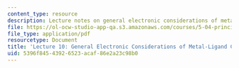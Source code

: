 ```yaml
---
content_type: resource
description: Lecture notes on general electronic considerations of metal-ligand complexes.
file: https://ol-ocw-studio-app-qa.s3.amazonaws.com/courses/5-04-principles-of-inorganic-chemistry-ii-fall-2008/5396f84543926523acaf86e2a23c98b0_Lecture_10.pdf
file_type: application/pdf
resourcetype: Document
title: 'Lecture 10: General Electronic Considerations of Metal-Ligand Complexes'
uid: 5396f845-4392-6523-acaf-86e2a23c98b0
---
```

